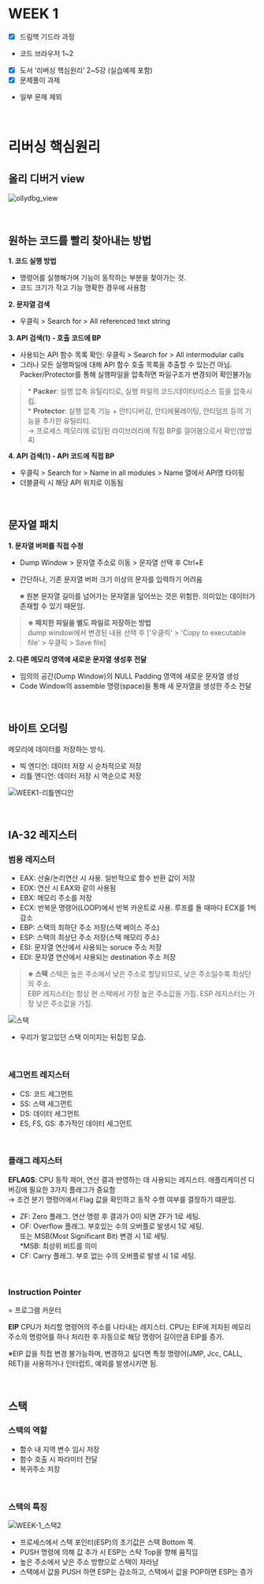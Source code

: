 # WEEK 1

- [x]  드림핵 기드라 과정
  - 코드 브라우저 1~2
- [x]  도서 ‘리버싱 핵심원리’ 2~5강 (실습예제 포함)
- [x]  문제풀이 과제
  - 일부 문제 제외

<br>

# 리버싱 핵심원리

## 올리 디버거 view

![ollydbg_view](./img/WEEK1-ollydbg_view.png)

<br>

## 원하는 코드를 빨리 찾아내는 방법

**1\. 코드 실행 방법**
- 명령어를 실행해가며 기능이 동작하는 부분을 찾아가는 것.
- 코드 크기가 작고 기능 명확한 경우에 사용함
  

**2\. 문자열 검색**
- 우클릭 > Search for > All referenced text string

**3\. API 검색(1) - 호출 코드에 BP**
- 사용되는 API 함수 목록 확인: 우클릭 > Search for > All intermodular calls
- 그러나 모든 실행파일에 대해 API 함수 호출 목록을 추출할 수 있는건 아님. 
  Packer/Protector를 통해 실행파일을 압축하면 파일구조가 변경되어 확인불가능

> \* **Packer**: 실행 압축 유틸리티로, 실행 파일의 코드/데이터/리소스 등을 압축시킴.  
> \* **Protector**: 실행 압축 기능 + 안티디버깅, 안티에뮬레이팅, 안티덤프 등의 기능을 추가한 유틸리티.  
	→ 프로세스 메모리에 로딩된 라이브러리에 직접 BP를 걸어봄으로서 확인(방법 4)

**4\. API 검색(1) - API 코드에 직접 BP**
- 우클릭 > Search for > Name in all modules > Name 열에서 API명 타이핑
- 더블클릭 시 해당 API 위치로 이동됨

<br>

## 문자열 패치
**1\. 문자열 버퍼를 직접 수정**
- Dump Window > 문자열 주소로 이동 > 문자열 선택 후 Ctrl+E
- 간단하나, 기존 문자열 버퍼 크기 이상의 문자를 입력하기 어려움

    ※ 원본 문자열 길이를 넘어가는 문자열을 덮어쓰는 것은 위험한. 의미있는 데이터가 존재할 수 있기 때문임. 

> **※ 패치한 파일을 별도 파일로 저장하는 방법**  
> dump window에서 변경된 내용 선택 후 ['우클릭' > 'Copy to executable file' > 우클릭 > Save file] 


**2\. 다른 메모리 영역에 새로운 문자열 생성후 전달**
- 임의의 공간(Dump Window)의 NULL Padding 영역에 새로운 문자열 생성
- Code Window의 assemble 명령(space)을 통해 새 문자열을 생성한 주소 전달 

<br>

## 바이트 오더링
메모리에 데이터를 저장하는 방식.  
- 빅 엔디언: 데이터 저장 시 순차적으로 저장
- 리틀 엔디언: 데이터 저장 시 역순으로 저장

![WEEK1-리틀엔디안](./img/WEEK1-리틀엔디안png.png)

<br>

## IA-32 레지스터
### 범용 레지스터

- EAX: 산술/논리연산 시 사용. 일반적으로 함수 반환 값이 저장  
- EDX: 연산 시 EAX와 같이 사용됨  
- EBX: 메모리 주소를 저장  
- ECX: 반복문 명령어(LOOP)에서 반복 카운트로 사용. 루프를 돌 때마다 ECX를 1씩 감소  
- EBP: 스택의 최하단 주소 저장(스택 베이스 주소)  
- ESP: 스택의 최상단 주소 저장(스택 메모리 주소)  
- ESI: 문자열 연산에서 사용되는 soruce 주소 저장  
- EDI: 문자열 연산에서 샤용되는 destination 주소 저장  


> **※ 스택**
> 스택은 높은 주소에서 낮은 주소로 할당되므로, 낮은 주소일수록 최상단의 주소.  
> EBP 레지스터는 항상 현 스택에서 가장 높은 주소값을 가짐. 
> ESP 레지스터는 가장 낮은 주소값을 가짐.

![스택](./img/WEEK1-스택.png)
- 우리가 알고있던 스택 이미지는 뒤집힌 모습.

<br>

### 세그먼트 레지스터
- CS: 코드 세그먼트   
- SS: 스택 세그먼트  
- DS: 데이터 세그먼트  
- ES, FS, GS: 추가적인 데이터 세그먼트  

<br>

### 플래그 레지스터
**EFLAGS**: CPU 동작 제어, 연산 결과 반영하는 데 사용되는 레지스터. 
애플리케이션 디버깅에 필요한 3가지 플래그가 중요함  
→ 조건 분기 명령어에서 Flag 값을 확인하고 동작 수행 여부를 결정하기 떄문임.  
- ZF: Zero 플래그. 연산 명령 후 결과가 0이 되면 ZF가 1로 세팅.  
- OF: Overflow 플래그. 부호있는 수의 오버플로 발생시 1로 세팅.  
또는 MSB(Most Significant Bit) 변경 시 1로 세팅.  
\*MSB: 최상위 비트를 의미
- CF: Carry 플래그. 부호 없는 수의 오버플로 발생 시 1로 세팅.

<br>

### Instruction Pointer
= 프로그램 카운터  

**EIP**
CPU가 처리할 명령어의 주소를 나타내는 레지스터. CPU는 EIF에 저자된 메모리 주소의 명렁어를 하나 처리한 후 자동으로 해당 명령어 길이만큼 EIP를 증가.

※EIP 값을 직접 변경 불가능하며, 변경하고 싶다면 특정 명령어(JMP, Jcc, CALL, RET)을 사용하거나 인터럽트, 예외를 발생시키면 됨.

<br>

## 스택
### 스택의 역할
- 함수 내 지역 변수 임시 저장
- 함수 호출 시 파라미터 전달
- 복귀주소 저장

<br>

### 스택의 특징
![WEEK-1_스택2](./img/WEEK1-스택2.png)

- 프로세스에서 스택 포인터(ESP)의 초기값은 스택 Bottom 쪽.  
- PUSH 명령에 의해 값 추가 시 ESP는 스탁 Top을 향해 움직임  
- 높은 주소에서 낮은 주소 방향으로 스택이 자라남
- 스택에서 값을 PUSH 하면 ESP는 감소하고, 스택에서 값을 POP하면 ESP는 증가  

